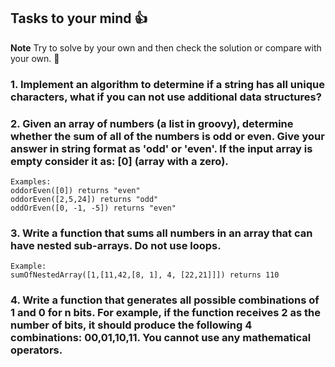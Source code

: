 ## Tasks to your mind 👍


**Note** Try to solve by your own and then check the solution or compare with your own. 💯


### 1. Implement an algorithm to determine if a string has all unique characters, what if you can not use additional data structures?

### 2. Given an array of numbers (a list in groovy), determine whether the sum of all of the numbers is odd or even. Give your answer in string format as 'odd' or 'even'. If the input array is empty consider it as: [0] (array with a zero).

    Examples:
    oddorEven([0]) returns "even"
    oddorEven([2,5,24]) returns "odd"
    oddOrEven([0, -1, -5]) returns "even"

### 3. Write a function that sums all numbers in an array that can have nested sub-arrays. Do not use loops.

    Example:
    sumOfNestedArray([1,[11,42,[8, 1], 4, [22,21]]]) returns 110

### 4. Write a function that generates all possible combinations of 1 and 0 for n bits. For example, if the function receives 2 as the number of bits, it should produce the following 4 combinations: 00,01,10,11. You cannot use any mathematical operators.
